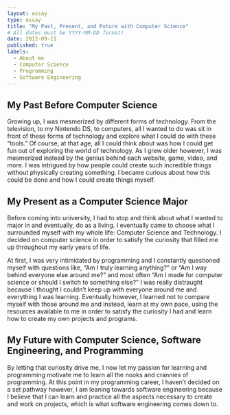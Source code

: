```yaml
---
layout: essay
type: essay
title: "My Past, Present, and Future with Computer Science"
# All dates must be YYYY-MM-DD format!
date: 2012-09-11
published: true
labels:
  - About me
  - Computer Science
  - Programming
  - Software Engineering
---
```


## My Past Before Computer Science
Growing up, I was mesmerized by different forms of technology. From the television, to my Nintendo DS, to computers, all I wanted to do was sit in front of these forms of technology and explore what I could do with these “tools.” Of course, at that age, all I could think about was how I could get fun out of exploring the world of technology. As I grew older however, I was mesmerized instead by the genius behind each website, game, video, and more. I was intrigued by how people could create such incredible things without physically creating something. I became curious about how this could be done and how I could create things myself.

## My Present as a Computer Science Major
Before coming into university, I had to stop and think about what I wanted to major in and eventually, do as a living. I eventually came to choose what I surrounded myself with my whole life: Computer Science and Technology. I decided on computer science in order to satisfy the curiosity that filled me up throughout my early years of life.

At first, I was very intimidated by programming and I constantly questioned myself with questions like, “Am I truly learning anything?” or “Am I way behind everyone else around me?” and most often “Am I made for computer science or should I switch to something else?” I was really distraught because I thought I couldn’t keep up with everyone around me and everything I was learning. Eventually however, I learned not to compare myself with those around me and instead, learn at my own pace, using the resources available to me in order to satisfy the curiosity I had and learn how to create my own projects and programs. 

## My Future with Computer Science, Software Engineering, and Programming
By letting that curiosity drive me, I now let my passion for learning and programming motivate me to learn all the nooks and crannies of programming. At this point in my programming career, I haven’t decided on a set pathway however, I am leaning towards software engineering because I believe that I can learn and practice all the aspects necessary to create and work on projects, which is what software engineering comes down to.
